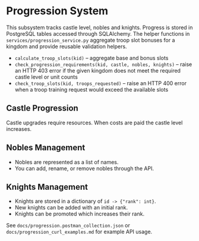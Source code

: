 # Progression System

This subsystem tracks castle level, nobles and knights. Progress is stored
in PostgreSQL tables accessed through SQLAlchemy. The helper functions in
`services/progression_service.py` aggregate troop slot bonuses for a kingdom and
provide reusable validation helpers.

* `calculate_troop_slots(kid)` – aggregate base and bonus slots
* `check_progression_requirements(kid, castle, nobles, knights)` – raise an
  HTTP 403 error if the given kingdom does not meet the required castle level or
  unit counts
* `check_troop_slots(kid, troops_requested)` – raise an HTTP 400 error when a
  troop training request would exceed the available slots

## Castle Progression
Castle upgrades require resources. When costs are paid the castle level increases.

## Nobles Management
- Nobles are represented as a list of names.
- You can add, rename, or remove nobles through the API.

## Knights Management
- Knights are stored in a dictionary of `id -> {"rank": int}`.
- New knights can be added with an initial rank.
- Knights can be promoted which increases their rank.

See `docs/progression.postman_collection.json` or `docs/progression_curl_examples.md` for example API usage.
